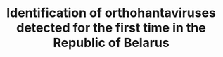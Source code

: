 ---
title: "Identification of orthohantaviruses detected for the first time in the Republic of Belarus"
collection: publications
paperurl: 'https://virusjour.crie.ru/jour/article/view/16719/964'
authors: 'Semizhon P.A., Scheslenok E.P., Dubkov N.A., Sukhotskaya E.A., Stolbunova K.A., Popov I.V., <b>Popov I.V.</b>, Alekseev A.Y., Kabwe E., Davidyuk Y.N.'
journal: 'Problems of Virology'
year: 2025
doi: '[![DOI](https://img.shields.io/badge/DOI-10.36233%2F0507--4088--292-blue)](https://doi.org/10.36233/0507-4088-292)'
---